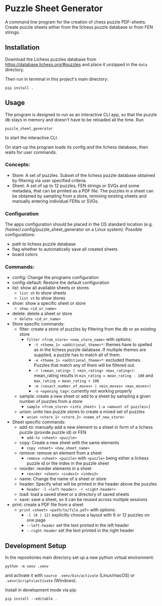 # Puzzle Sheet Generator

A command line program for the creation of chess puzzle PDF-sheets. 
Create puzzle sheets either from the lichess puzzle database or from FEN strings.

## Installation
Download the Lichess puzzles database from https://database.lichess.org/#puzzles and place it unzipped in the `data` directory.

Then run in terminal in this project's main directory:
```commandline
pip install .
```

## Usage

The program is designed to run as an interactive CLI app, so that the puzzle db stays in memory
and doesn't have to be reloaded all the time.
Run 
```commandline
puzzle_sheet_generator
```
to start the interactive CLI.

On start-up the program loads its config and the lichess database, then waits for user commands.

### Concepts:
- Store: A set of puzzles. Subset of the lichess puzzle database obtained by filtering via user specified criteria.
- Sheet: A set of up to 12 puzzles, FEN strings or SVGs and some metadata, that can be printed as a PDF file.
         The puzzles in a sheet can be obtained by sampling from a store, remixing existing sheets and manually entering individual FENs or SVGs.

### Configuration
The apps configuration should be placed in the OS standard location (e.g. /home/<user>/.config/puzzle_sheet_generator on a Linux system).
Possible configurations:
- path to lichess puzzle database
- flag whether to automatically save all created sheets
- board colors

### Commands:
- config: Change the programs configuration
- config-default: Restore the default configuration
- list: show all available sheets or stores
  - `list sh` to show sheets
  - `list st` to show stores
- show: show a specific sheet or store
  - `show <id_or_name>`
- delete: delete a sheet or store
  - `delete <id_or_name>`
- Store specific commands:
  - filter: create a store of puzzles by filtering from the db or an existing store
    - `filter <from_store> <new_store_name>` with options:
      - `-t <theme_1> <additional_theme>*`: themes have to spelled as in the lichess puzzle database. If multiple themes are supplied, a puzzle has to match all of them.
      - `-e <theme_1> <additional_theme>*`: excluded themes. Puzzles that match any of them will be filtered out.
      - `-r (<mean_rating> | <min_rating> <max_rating>)`: mean_rating results in `min_rating = mean_rating - 100` and `max_rating = mean_rating + 100`
      - `-m (<exact_number_of_moves> | <min_moves> <max_moves>)`
      - `-o <opening_tag>`: currently not working properly
  - sample: create a new sheet or add to a sheet by sampling a given number of puzzles from a store
    - `sample <from_store> <into_sheet> [-a <amount of puzzles>]`
  - union: unite two puzzle stores to create a mixed set of puzzles
    - `union <store_1> <store_2> <name_of_new_store>`
- Sheet specific commands:
  - add-to: manually add a new element to a sheet in form of a lichess puzzle (provide puzzle id) or FEN
    - `add-to <sheet> <puzzle>`
  - copy: Create a new sheet with the same elements
    - `copy <sheet> <new_sheet_name>`
  - remove: remove an element from a sheet
    - `remove <sheet> <puzzle>` with `<puzzle>` being either a lichess puzzle id or the index in the puzzle sheet
  - reorder: reorder elements in a sheet
    - `reorder <sheet> <index1> <index2>`
  - name: Change the name of a sheet or store
  - header: Specify what will be printed in the header above the puzzles
    - `header -l <left-header> -r <right-header>`
  - load: load a saved sheet or a directory of saved sheets
  - save: save a sheet, so it can be reused across multiple sessions
- print: create a PDF file from a sheet
  - `print <sheet> <path/to/file.pdf>` with options:
    - `-l (6 | 12)` explicitly choose a layout with 6 or 12 puzzles on one page
    - `--left-header` set the text printed in the left header
    - `--right-header` set the text printed in the right header

## Development Setup

In the repositories main directory set up a new python virtual environment:
```commandline
python -m venv .venv
```
and activate it with `source .venv/bin/activate` (Linux/macOS) or `.venv\Scripts\activate` (Windows).

Install in development mode via pip:
```commandline
pip install --editable .
```
